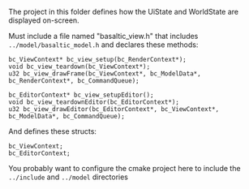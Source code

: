 The project in this folder defines how the UiState and WorldState are displayed on-screen.

Must include a file named "basaltic_view.h" that includes `../model/basaltic_model.h` and declares these methods:
```
bc_ViewContext* bc_view_setup(bc_RenderContext*);
void bc_view_teardown(bc_ViewContext*);
u32 bc_view_drawFrame(bc_ViewContext*, bc_ModelData*, bc_RenderContext*, bc_CommandQueue);

bc_EditorContext* bc_view_setupEditor();
void bc_view_teardownEditor(bc_EditorContext*);
u32 bc_view_drawEditor(bc_EditorContext*, bc_ViewContext*, bc_ModelData*, bc_CommandQueue);
```

And defines these structs:
```
bc_ViewContext;
bc_EditorContext;
```

You probably want to configure the cmake project here to include the `../include` and `../model` directories
